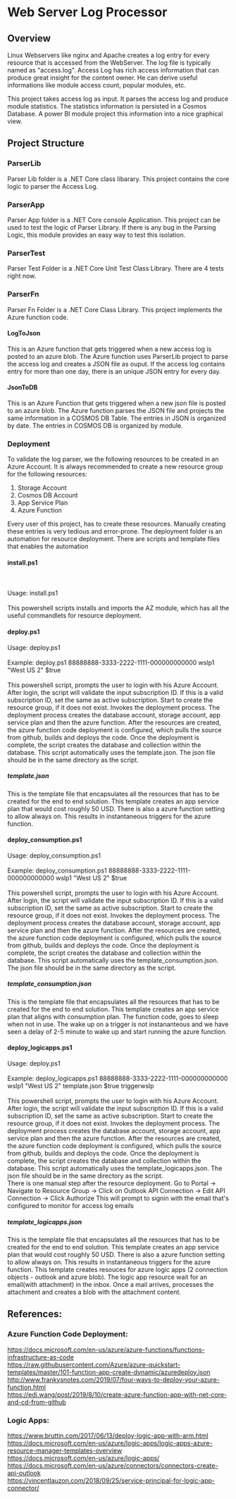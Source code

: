 # Web Server Log Processor

## Overview

Linux Webservers like nginx and Apache creates a log entry for every resource that is accessed from the WebServer. The log file is typically named as "access.log". Access Log has rich access information that can produce great insight for the content owner. He can derive useful informations like module access count, popular modules, etc.

This project takes access log as input. It parses the access log and produce module statistics. The statistics information is persisted in a Cosmos Database. A power BI module project this information into a nice graphical view.

## Project Structure

### ParserLib

Parser Lib folder is a .NET Core class libarary. This project contains the core logic to parser the Access Log.

### ParserApp

Parser App folder is a .NET Core console Application. This project can be used to test the logic of Parser Library. If there is any bug in the Parsing Logic, this module provides an easy way to test this isolation.

### ParserTest

Parser Test Folder is a .NET Core Unit Test Class Library. There are 4 tests right now.

### ParserFn

Parser Fn Folder is a .NET Core Class Library. This project implements the Azure function code.

#### LogToJson

This is an Azure function that gets triggered when a new access log is posted to an azure blob. The Azure function uses ParserLib project to parse the access log and creates a JSON file as ouput. If the access log contains entry for more than one day, there is an unique JSON entry for every day.

#### JsonToDB

This is an Azure Function that gets triggered when a new json file is posted to an azure blob. The Azure function parses the JSON file and projects the same information in a COSMOS DB Table. The entries in JSON is organized by date. The entries in COSMOS DB is organized by module.

### Deployment

To validate the log parser, we the following resources to be created in an Azure Account. It is always recommended to create a new resource group for the following resources:

1. Storage Account
2. Cosmos DB Account
3. App Service Plan
4. Azure Function

Every user of this project, has to create these resources. Manually creating these entries is very tedious and error-prone. The deployment folder is an automation for resource deployment. There are scripts and template files that enables the automation

#### install.ps1

<br>
<br>
Usage: install.ps1 
<br>
<br>
This powershell scripts installs and imports the AZ module, which has all the useful commandlets for resource deployment. 
<br>

#### deploy.ps1

Usage: deploy.ps1 <subscriptionid> <resourcegroupname> <location> <overwriteresources>
<br>
<br>
Example: deploy.ps1 88888888-3333-2222-1111-000000000000 wslp1 "West US 2" \$true
<br>
<br>
This powershell script, prompts the user to login with his Azure Account. After login, the script will validate the input subscription ID. If this is a valid subscription ID, set the same as active subscription. Start to create the resource group, if it does not exist. Invokes the deployment process. The deployment process creates the database account, storage account, app service plan and then the azure function. After the resources are created, the azure function code deployment is configured, which pulls the source from github, builds and deploys the code. Once the deployment is complete, the script creates the database and collection within the database. This script automatically uses the template.json. The json file should be in the same directory as the script.

##### template.json

This is the template file that encapsulates all the resources that has to be created for the end to end solution. This template creates an app service plan that would cost roughly 50 USD. There is also a azure function setting to allow always on. This results in instantaneous triggers for the azure function.

#### deploy_consumption.ps1

Usage: deploy_consumption.ps1 <subscriptionid> <resourcegroupname> <location> <overwriteresources>
<br>
<br>
Example: deploy_consumption.ps1 88888888-3333-2222-1111-000000000000 wslp1 "West US 2" \$true
<br>
<br>
This powershell script, prompts the user to login with his Azure Account. After login, the script will validate the input subscription ID. If this is a valid subscription ID, set the same as active subscription. Start to create the resource group, if it does not exist. Invokes the deployment process. The deployment process creates the database account, storage account, app service plan and then the azure function. After the resources are created, the azure function code deployment is configured, which pulls the source from github, builds and deploys the code. Once the deployment is complete, the script creates the database and collection within the database. This script automatically uses the template_consumption.json. The json file should be in the same directory as the script.

##### template_consumption.json

This is the template file that encapsulates all the resources that has to be created for the end to end solution. This template creates an app service plan that aligns with consumption plan. The function code, goes to sleep when not in use. The wake up on a trigger is not instananteous and we have seen a delay of 2-5 minute to wake up and start running the azure function.

#### deploy_logicapps.ps1

Usage: deploy.ps1 <subscriptionid> <resourcegroupname> <location> <overwriteresources> <outlookalias>
<br>
<br>
Example: deploy_logicapps.ps1 88888888-3333-2222-1111-000000000000 wslp1 "West US 2" template.json \$true triggerwslp
<br>
<br>
This powershell script, prompts the user to login with his Azure Account. After login, the script will validate the input subscription ID. If this is a valid subscription ID, set the same as active subscription. Start to create the resource group, if it does not exist. Invokes the deployment process. The deployment process creates the database account, storage account, app service plan and then the azure function. After the resources are created, the azure function code deployment is configured, which pulls the source from github, builds and deploys the code. Once the deployment is complete, the script creates the database and collection within the database. This script automatically uses the template_logicapps.json. The json file should be in the same directory as the script.
<br>
There is one manual step after the resource deployment.
Go to Portal -> Navigate to Resource Group -> Click on Outlook API Connection -> Edit API Connection -> Click Authorize
This will prompt to signin with the email that's configured to monitor for access log emails

##### template_logicapps.json

This is the template file that encapsulates all the resources that has to be created for the end to end solution. This template creates an app service plan that would cost roughly 50 USD. There is also a azure function setting to allow always on. This results in instantaneous triggers for the azure function. This template creates resouces for azure logic apps (2 connection objects - outlook and azure blob). The logic app resource wait for an email(with attachment) in the inbox. Once a mail arrives, processes the attachment and creates a blob with the attachment content.

## References:

### Azure Function Code Deployment:

https://docs.microsoft.com/en-us/azure/azure-functions/functions-infrastructure-as-code
<br>
https://raw.githubusercontent.com/Azure/azure-quickstart-templates/master/101-function-app-create-dynamic/azuredeploy.json
<br>
http://www.frankysnotes.com/2019/07/four-ways-to-deploy-your-azure-function.html
<br>
https://edi.wang/post/2019/8/10/create-azure-function-app-with-net-core-and-cd-from-github

### Logic Apps:

https://www.bruttin.com/2017/06/13/deploy-logic-app-with-arm.html
<br>
https://docs.microsoft.com/en-us/azure/logic-apps/logic-apps-azure-resource-manager-templates-overview
<br>
https://docs.microsoft.com/en-us/azure/logic-apps/
<br>
https://docs.microsoft.com/en-us/azure/connectors/connectors-create-api-outlook
<br>
https://vincentlauzon.com/2018/09/25/service-principal-for-logic-app-connector/
